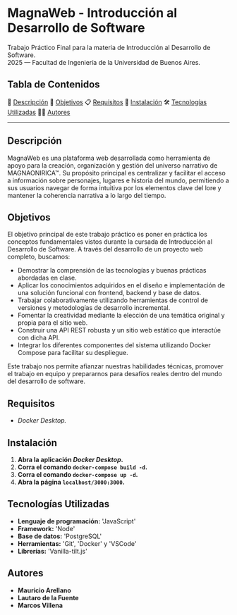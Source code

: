 # MagnaWeb - Introducción al Desarrollo de Software
<p>Trabajo Práctico Final para la materia de Introducción al Desarrollo de Software.<br>2025 — Facultad de Ingeniería de la Universidad de Buenos Aires.</p>

## Tabla de Contenidos
📄 [Descripción](#descripción)
🎯 [Objetivos](#objetivos)
📋 [Requisitos](#requisitos)
💾 [Instalación](#instalación)
🛠️ [Tecnologías Utilizadas](#tecnologías-utilizadas)
🧑‍💻 [Autores](#autores)

---

## Descripción

MagnaWeb es una plataforma web desarrollada como herramienta de apoyo para la creación, organización y gestión del universo narrativo de MAGNAONIRICA™. Su propósito principal es centralizar y facilitar el acceso a información sobre personajes, lugares e historia del mundo, permitiendo a sus usuarios navegar de forma intuitiva por los elementos clave del lore y mantener la coherencia narrativa a lo largo del tiempo.

## Objetivos

El objetivo principal de este trabajo práctico es poner en práctica los conceptos fundamentales vistos durante la cursada de Introducción al Desarrollo de Software. A través del desarrollo de un proyecto web completo, buscamos:

- Demostrar la comprensión de las tecnologías y buenas prácticas abordadas en clase.
- Aplicar los conocimientos adquiridos en el diseño e implementación de una solución funcional con frontend, backend y base de datos.
- Trabajar colaborativamente utilizando herramientas de control de versiones y metodologías de desarrollo incremental.
- Fomentar la creatividad mediante la elección de una temática original y propia para el sitio web.
- Construir una API REST robusta y un sitio web estático que interactúe con dicha API.
- Integrar los diferentes componentes del sistema utilizando Docker Compose para facilitar su despliegue.

Este trabajo nos permite afianzar nuestras habilidades técnicas, promover el trabajo en equipo y prepararnos para desafíos reales dentro del mundo del desarrollo de software.

## Requisitos

- *Docker Desktop.*

## Instalación

1. **Abra la aplicación *Docker Desktop*.**
2. **Corra el comando ```docker-compose build -d```.**
3. **Corra el comando ```docker-compose up -d```.**
4. **Abra la página ```localhost/3000:3000```.**

## Tecnologías Utilizadas

- **Lenguaje de programación:** 'JavaScript'
- **Framework:** 'Node'
- **Base de datos:** 'PostgreSQL'
- **Herramientas:** 'Git', 'Docker' y 'VSCode'
- **Librerías:** 'Vanilla-tilt.js' 

## Autores
- **Mauricio Arellano**
- **Lautaro de la Fuente**
- **Marcos Villena**